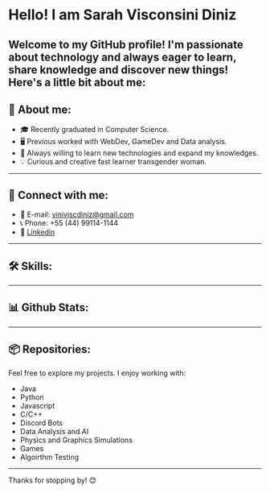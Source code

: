 # Hello! I am Sarah Visconsini Diniz

Welcome to my GitHub profile! I'm passionate about technology and always eager to learn, share knowledge and discover new things! Here's a little bit about me:
---
## 📝 About me:
- 🎓 Recently graduated in Computer Science.
- 🖥️ Previous worked with WebDev, GameDev and Data analysis.
- 🌱 Always willing to learn new technologies and expand my knowledges.
- 💡 Curious and creative fast learner transgender woman.
---
## 🔗 Connect with me:
- 📧 E-mail: viniviscdiniz@gmail.com
- 📞 Phone: +55 (44) 99114-1144
- 💼 [Linkedin](https://www.linkedin.com/in/vin%C3%ADcius-visconsini-diniz-8001081bb/)
---
## 🛠️ Skills:

---
## 📊 Github Stats:

---
## 📦 Repositories:
Feel free to explore my projects. I enjoy working with:
- Java
- Python
- Javascript
- C/C++
- Discord Bots
- Data Analysis and AI
- Physics and Graphics Simulations
- Games
- Algoirthm Testing 
---
Thanks for stopping by! 😊
